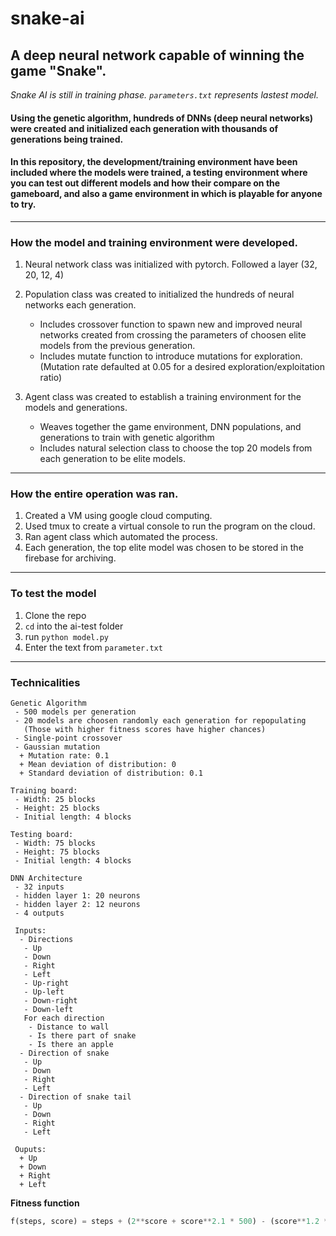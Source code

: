 # snake-ai
## A deep neural network capable of winning the game "Snake".
*Snake AI is still in training phase. `parameters.txt` represents lastest model.*

#### Using the genetic algorithm, hundreds of DNNs (deep neural networks) were created and initialized each generation with thousands of generations being trained.

#### In this repository, the development/training environment have been included where the models were trained, a testing environment where you can test out different models and how their compare on the gameboard, and also a game environment in which is playable for anyone to try.

---

### How the model and training environment were developed.
  1. Neural network class was initialized with pytorch. Followed a layer (32, 20, 12, 4)
  2. Population class was created to initialized the hundreds of neural networks each generation.
        + Includes crossover function to spawn new and improved neural networks created from crossing the parameters of choosen elite models from the previous generation.
        + Includes mutate function to introduce mutations for exploration. (Mutation rate defaulted at 0.05 for a desired exploration/exploitation ratio)
    
  3. Agent class was created to establish a training environment for the models and generations.
        + Weaves together the game environment, DNN populations, and generations to train with genetic algorithm
        + Includes natural selection class to choose the top 20 models from each generation to be elite models.

---

### How the entire operation was ran.
  1. Created a VM using google cloud computing.
  2. Used tmux to create a virtual console to run the program on the cloud.
  3. Ran agent class which automated the process.
  4. Each generation, the top elite model was chosen to be stored in the firebase for archiving.
  
---
  
### To test the model
  1. Clone the repo
  2. `cd` into the ai-test folder
  3. run `python model.py`
  4. Enter the text from `parameter.txt`
  
---

### Technicalities
```
Genetic Algorithm
 - 500 models per generation
 - 20 models are choosen randomly each generation for repopulating 
   (Those with higher fitness scores have higher chances)
 - Single-point crossover
 - Gaussian mutation
  + Mutation rate: 0.1
  + Mean deviation of distribution: 0
  + Standard deviation of distribution: 0.1
  
Training board:
 - Width: 25 blocks
 - Height: 25 blocks
 - Initial length: 4 blocks
 
Testing board:
 - Width: 75 blocks
 - Height: 75 blocks
 - Initial length: 4 blocks
 
DNN Architecture
 - 32 inputs
 - hidden layer 1: 20 neurons
 - hidden layer 2: 12 neurons
 - 4 outputs
 
 Inputs:
  - Directions
   - Up
   - Down
   - Right
   - Left
   - Up-right
   - Up-left
   - Down-right
   - Down-left
   For each direction
    - Distance to wall
    - Is there part of snake
    - Is there an apple
  - Direction of snake
   - Up
   - Down
   - Right
   - Left
  - Direction of snake tail
   - Up
   - Down
   - Right
   - Left
   
 Ouputs:
  + Up
  + Down
  + Right
  + Left
```
**Fitness function**
```python
f(steps, score) = steps + (2**score + score**2.1 * 500) - (score**1.2 * (0.25 * steps)**1.3)
```
